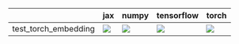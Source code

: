 |                      | jax                                                                                                                                                                                    | numpy                                                                                                                                                                                  | tensorflow                                                                                                                                                                         | torch                                                                                                                                                                                  |
|:---------------------|:---------------------------------------------------------------------------------------------------------------------------------------------------------------------------------------|:---------------------------------------------------------------------------------------------------------------------------------------------------------------------------------------|:-----------------------------------------------------------------------------------------------------------------------------------------------------------------------------------|:---------------------------------------------------------------------------------------------------------------------------------------------------------------------------------------|
| test_torch_embedding | <a href="https://github.com/unifyai/ivy/actions/runs/3894518214/jobs/6648638425" rel="noopener noreferrer" target="_blank"><img src=https://img.shields.io/badge/-success-success></a> | <a href="https://github.com/unifyai/ivy/actions/runs/3894518214/jobs/6648638425" rel="noopener noreferrer" target="_blank"><img src=https://img.shields.io/badge/-success-success></a> | <a href="https://github.com/unifyai/ivy/actions/runs/3894445332/jobs/6648465395" rel="noopener noreferrer" target="_blank"><img src=https://img.shields.io/badge/-failure-red></a> | <a href="https://github.com/unifyai/ivy/actions/runs/3894518214/jobs/6648638425" rel="noopener noreferrer" target="_blank"><img src=https://img.shields.io/badge/-success-success></a> |